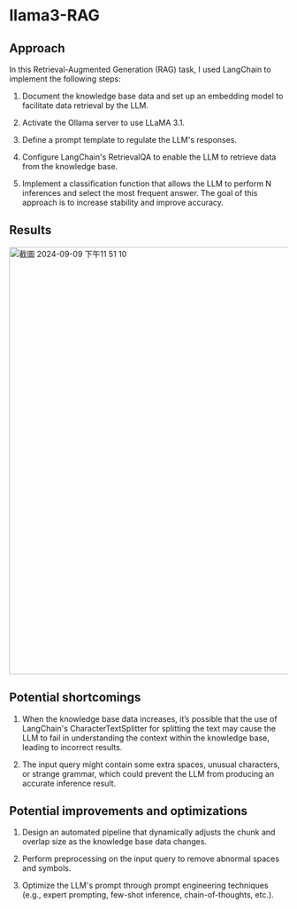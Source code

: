 # llama3-RAG

## Approach
In this Retrieval-Augmented Generation (RAG) task, I used LangChain to implement the following steps:

1. Document the knowledge base data and set up an embedding model to facilitate data retrieval by the LLM.

2. Activate the Ollama server to use LLaMA 3.1.


3. Define a prompt template to regulate the LLM's responses.

4. Configure LangChain's RetrievalQA to enable the LLM to retrieve data from the knowledge base.

5. Implement a classification function that allows the LLM to perform N inferences and select the most frequent answer. The goal of this approach is to increase stability and improve accuracy.

## Results
<img width="771" alt="截圖 2024-09-09 下午11 51 10" src="https://github.com/user-attachments/assets/ca3e3469-9e03-473e-a450-ce01064947fb">

## Potential shortcomings
1. When the knowledge base data increases, it’s possible that the use of LangChain's CharacterTextSplitter for splitting the text may cause the LLM to fail in understanding the context within the knowledge base, leading to incorrect results.
   
2. The input query might contain some extra spaces, unusual characters, or strange grammar, which could prevent the LLM from producing an accurate inference result.

## Potential improvements and optimizations
1. Design an automated pipeline that dynamically adjusts the chunk and overlap size as the knowledge base data changes.

2. Perform preprocessing on the input query to remove abnormal spaces and symbols.

3. Optimize the LLM's prompt through prompt engineering techniques (e.g., expert prompting, few-shot inference, chain-of-thoughts, etc.).
